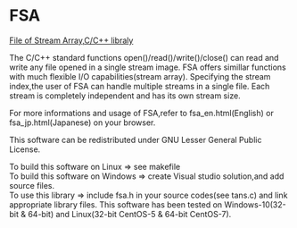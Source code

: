 # FSA
[File of Stream Array,C/C++ libraly](http://www.tinyforest.jp/oss/fsa_en.h)

The C/C++ standard functions open()/read()/write()/close() can read and write any file opened in a single stream image.
FSA offers simillar functions with much flexible I/O capabilities(stream array).
Specifying the stream index,the user of FSA can handle multiple streams in a single file.
Each stream is completely independent and has its own stream size.

For more informations and usage of FSA,refer to fsa_en.html(English) or fsa_jp.html(Japanese) on your browser.

This software can be redistributed under GNU Lesser General Public License.

To build this software on Linux => see makefile    
To build this software on Windows => create Visual studio solution,and add source files.  
To use this library => include fsa.h in your source codes(see tans.c) and link appropriate library files.
This software has been tested on Windows-10(32-bit & 64-bit) and Linux(32-bit CentOS-5 & 64-bit CentOS-7). 
